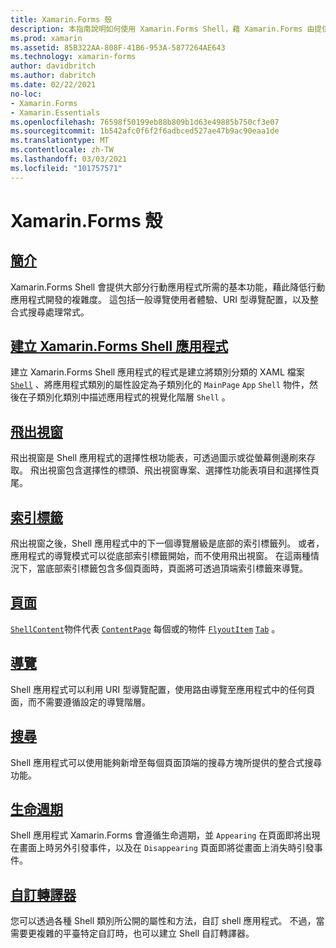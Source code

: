 ```yaml
---
title: Xamarin.Forms 殼
description: 本指南說明如何使用 Xamarin.Forms Shell，藉 Xamarin.Forms 由提供大部分應用程式所需的基本功能，降低應用程式的複雜度。
ms.prod: xamarin
ms.assetid: 85B322AA-808F-41B6-953A-5877264AE643
ms.technology: xamarin-forms
author: davidbritch
ms.author: dabritch
ms.date: 02/22/2021
no-loc:
- Xamarin.Forms
- Xamarin.Essentials
ms.openlocfilehash: 76598f50199eb88b809b1d63e49885b750cf3e07
ms.sourcegitcommit: 1b542afc0f6f2f6adbced527ae47b9ac90eaa1de
ms.translationtype: MT
ms.contentlocale: zh-TW
ms.lasthandoff: 03/03/2021
ms.locfileid: "101757571"
---
```

# <a name="xamarinforms-shell"></a>Xamarin.Forms 殼

## <a name="introduction"></a>[簡介](introduction.md)

Xamarin.Forms Shell 會提供大部分行動應用程式所需的基本功能，藉此降低行動應用程式開發的複雜度。 這包括一般導覽使用者體驗、URI 型導覽配置，以及整合式搜尋處理常式。

## <a name="create-a-xamarinforms-shell-application"></a>[建立 Xamarin.Forms Shell 應用程式](create.md)

建立 Xamarin.Forms Shell 應用程式的程式是建立將類別分類的 XAML 檔案 [`Shell`](xref:Xamarin.Forms.Shell) 、將應用程式類別的屬性設定為子類別化的 `MainPage` `App` `Shell` 物件，然後在子類別化類別中描述應用程式的視覺化階層 `Shell` 。

## <a name="flyout"></a>[飛出視窗](flyout.md)

飛出視窗是 Shell 應用程式的選擇性根功能表，可透過圖示或從螢幕側邊刷來存取。 飛出視窗包含選擇性的標頭、飛出視窗專案、選擇性功能表項目和選擇性頁尾。

## <a name="tabs"></a>[索引標籤](tabs.md)

飛出視窗之後，Shell 應用程式中的下一個導覽層級是底部的索引標籤列。 或者，應用程式的導覽模式可以從底部索引標籤開始，而不使用飛出視窗。 在這兩種情況下，當底部索引標籤包含多個頁面時，頁面將可透過頂端索引標籤來導覽。

## <a name="pages"></a>[頁面](pages.md)

[`ShellContent`](xref:Xamarin.Forms.ShellContent)物件代表 [`ContentPage`](xref:Xamarin.Forms.ContentPage) 每個或的物件 [`FlyoutItem`](xref:Xamarin.Forms.FlyoutItem) [`Tab`](xref:Xamarin.Forms.Tab) 。

## <a name="navigation"></a>[導覽](navigation.md)

Shell 應用程式可以利用 URI 型導覽配置，使用路由導覽至應用程式中的任何頁面，而不需要遵循設定的導覽階層。

## <a name="search"></a>[搜尋](search.md)

Shell 應用程式可以使用能夠新增至每個頁面頂端的搜尋方塊所提供的整合式搜尋功能。

## <a name="lifecycle"></a>[生命週期](lifecycle.md)

Shell 應用程式 Xamarin.Forms 會遵循生命週期，並 `Appearing` 在頁面即將出現在畫面上時另外引發事件，以及在 `Disappearing` 頁面即將從畫面上消失時引發事件。

## <a name="custom-renderers"></a>[自訂轉譯器](customrenderers.md)

您可以透過各種 Shell 類別所公開的屬性和方法，自訂 shell 應用程式。 不過，當需要更複雜的平臺特定自訂時，也可以建立 Shell 自訂轉譯器。

